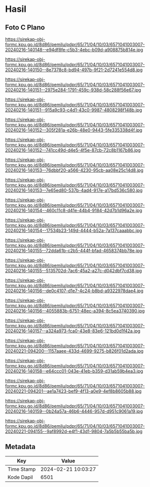 # Hasil

## Foto C Plano

https://sirekap-obj-formc.kpu.go.id/8d86/pemilu/pdpr/65/71/04/10/03/6571041003007-20240216-140148--e94df8fe-c5b3-4ebc-b09d-a908875b814e.jpg

https://sirekap-obj-formc.kpu.go.id/8d86/pemilu/pdpr/65/71/04/10/03/6571041003007-20240216-140150--8e7378c8-bd94-497b-9f21-2d7241e554d8.jpg

https://sirekap-obj-formc.kpu.go.id/8d86/pemilu/pdpr/65/71/04/10/03/6571041003007-20240216-140151--2975e284-1791-459c-938d-58c288f56e67.jpg

https://sirekap-obj-formc.kpu.go.id/8d86/pemilu/pdpr/65/71/04/10/03/6571041003007-20240216-140151--915a9c93-c4d1-43c0-9987-4808298f148b.jpg

https://sirekap-obj-formc.kpu.go.id/8d86/pemilu/pdpr/65/71/04/10/03/6571041003007-20240216-140152--305f281a-e26b-48e0-9443-5fe335338d4f.jpg

https://sirekap-obj-formc.kpu.go.id/8d86/pemilu/pdpr/65/71/04/10/03/6571041003007-20240216-140152--741cc49d-d4e5-4f5e-87cb-72c8b1167b86.jpg

https://sirekap-obj-formc.kpu.go.id/8d86/pemilu/pdpr/65/71/04/10/03/6571041003007-20240216-140153--76dbbf20-a566-4230-95cb-aa08e25c14d8.jpg

https://sirekap-obj-formc.kpu.go.id/8d86/pemilu/pdpr/65/71/04/10/03/6571041003007-20240216-140153--7e65ed80-537b-4ad4-917e-a17bd536c580.jpg

https://sirekap-obj-formc.kpu.go.id/8d86/pemilu/pdpr/65/71/04/10/03/6571041003007-20240216-140154--460c11c8-d41e-44b4-9184-42d7b1d96a2e.jpg

https://sirekap-obj-formc.kpu.go.id/8d86/pemilu/pdpr/65/71/04/10/03/6571041003007-20240216-140154--17534b23-149d-4444-b52a-7a137caaabbc.jpg

https://sirekap-obj-formc.kpu.go.id/8d86/pemilu/pdpr/65/71/04/10/03/6571041003007-20240216-140155--72dda61b-c2b5-444f-bfad-4658374bb78e.jpg

https://sirekap-obj-formc.kpu.go.id/8d86/pemilu/pdpr/65/71/04/10/03/6571041003007-20240216-140155--5135702d-7ac6-45a2-a27c-d042dbf7cd38.jpg

https://sirekap-obj-formc.kpu.go.id/8d86/pemilu/pdpr/65/71/04/10/03/6571041003007-20240216-140156--de0c4107-d1e7-4c24-b8bd-a9322978dae4.jpg

https://sirekap-obj-formc.kpu.go.id/8d86/pemilu/pdpr/65/71/04/10/03/6571041003007-20240216-140156--4055883b-6751-48ec-a394-8c5ea3740390.jpg

https://sirekap-obj-formc.kpu.go.id/8d86/pemilu/pdpr/65/71/04/10/03/6571041003007-20240216-140157--a324a973-fca0-43e8-83e6-121bd0d1f42a.jpg

https://sirekap-obj-formc.kpu.go.id/8d86/pemilu/pdpr/65/71/04/10/03/6571041003007-20240221-094200--1157aaee-433d-4699-9275-b826f01d2ada.jpg

https://sirekap-obj-formc.kpu.go.id/8d86/pemilu/pdpr/65/71/04/10/03/6571041003007-20240216-140158--e64ccc01-043e-41eb-b359-d31ab59b4ea3.jpg

https://sirekap-obj-formc.kpu.go.id/8d86/pemilu/pdpr/65/71/04/10/03/6571041003007-20240221-094201--ae1a7423-bef9-4f13-a0e9-4ef8b8605b88.jpg

https://sirekap-obj-formc.kpu.go.id/8d86/pemilu/pdpr/65/71/04/10/03/6571041003007-20240216-140159--0b24a57a-46b6-4446-957d-d951c9061a19.jpg

https://sirekap-obj-formc.kpu.go.id/8d86/pemilu/pdpr/65/71/04/10/03/6571041003007-20240221-094155--9af8992d-e4f1-43d1-9804-7a5b5b55ba5b.jpg


## Metadata

| Key        | Value               |
| ---------- | ------------------- |
| Time Stamp | 2024-02-21 10:03:27 |
| Kode Dapil | 6501                |




